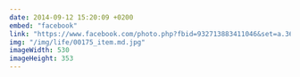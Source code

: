 ```yaml
---
date: 2014-09-12 15:20:09 +0200
embed: "facebook"
link: "https://www.facebook.com/photo.php?fbid=932713883411046&set=a.362774097071697.110035.100000173280073&type=3"
img: "/img/life/00175_item.md.jpg"
imageWidth: 530
imageHeight: 353
---
```

